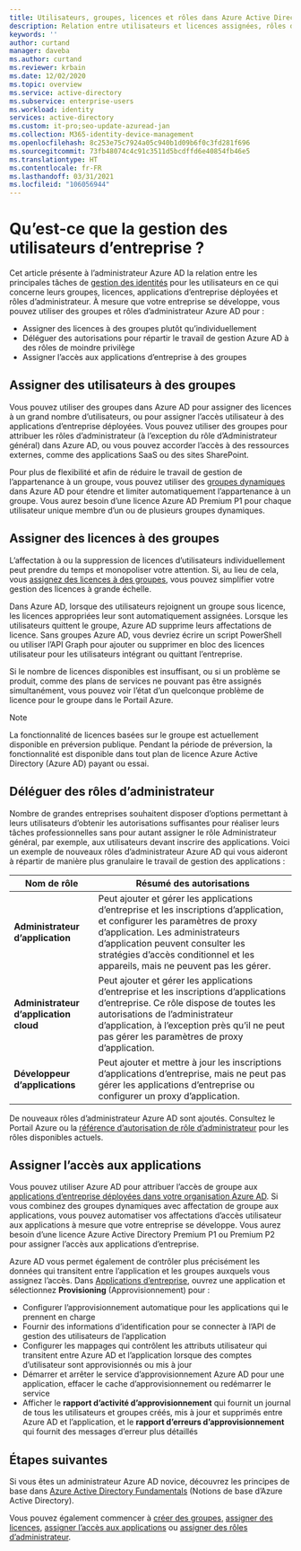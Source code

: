 ```yaml
---
title: Utilisateurs, groupes, licences et rôles dans Azure Active Directory
description: Relation entre utilisateurs et licences assignées, rôles d’administrateur, appartenance à un groupe dans Azure Active Directory
keywords: ''
author: curtand
manager: daveba
ms.author: curtand
ms.reviewer: krbain
ms.date: 12/02/2020
ms.topic: overview
ms.service: active-directory
ms.subservice: enterprise-users
ms.workload: identity
services: active-directory
ms.custom: it-pro;seo-update-azuread-jan
ms.collection: M365-identity-device-management
ms.openlocfilehash: 8c253e75c7924a05c940b1d09b6f0c3fd281f696
ms.sourcegitcommit: 73fb48074c4c91c3511d5bcdffd6e40854fb46e5
ms.translationtype: HT
ms.contentlocale: fr-FR
ms.lasthandoff: 03/31/2021
ms.locfileid: "106056944"
---
```

# <a name="what-is-enterprise-user-management"></a>Qu’est-ce que la gestion des utilisateurs d’entreprise ?

Cet article présente à l’administrateur Azure AD la relation entre les principales tâches de [gestion des identités](../fundamentals/active-directory-whatis.md?context=azure%2factive-directory%2fusers-groups-roles%2fcontext%2fugr-context) pour les utilisateurs en ce qui concerne leurs groupes, licences, applications d’entreprise déployées et rôles d’administrateur. À mesure que votre entreprise se développe, vous pouvez utiliser des groupes et rôles d’administrateur Azure AD pour :

* Assigner des licences à des groupes plutôt qu’individuellement
* Déléguer des autorisations pour répartir le travail de gestion Azure AD à des rôles de moindre privilège
* Assigner l’accès aux applications d’entreprise à des groupes

## <a name="assign-users-to-groups"></a>Assigner des utilisateurs à des groupes

Vous pouvez utiliser des groupes dans Azure AD pour assigner des licences à un grand nombre d’utilisateurs, ou pour assigner l’accès utilisateur à des applications d’entreprise déployées. Vous pouvez utiliser des groupes pour attribuer les rôles d’administrateur (à l’exception du rôle d’Administrateur général) dans Azure AD, ou vous pouvez accorder l’accès à des ressources externes, comme des applications SaaS ou des sites SharePoint.

Pour plus de flexibilité et afin de réduire le travail de gestion de l’appartenance à un groupe, vous pouvez utiliser des [groupes dynamiques](groups-create-rule.md) dans Azure AD pour étendre et limiter automatiquement l’appartenance à un groupe. Vous aurez besoin d’une licence Azure AD Premium P1 pour chaque utilisateur unique membre d’un ou de plusieurs groupes dynamiques.

## <a name="assign-licenses-to-groups"></a>Assigner des licences à des groupes

L’affectation à ou la suppression de licences d’utilisateurs individuellement peut prendre du temps et monopoliser votre attention. Si, au lieu de cela, vous [assignez des licences à des groupes](../fundamentals/license-users-groups.md?context=azure%2factive-directory%2fusers-groups-roles%2fcontext%2fugr-context), vous pouvez simplifier votre gestion des licences à grande échelle.

Dans Azure AD, lorsque des utilisateurs rejoignent un groupe sous licence, les licences appropriées leur sont automatiquement assignées. Lorsque les utilisateurs quittent le groupe, Azure AD supprime leurs affectations de licence. Sans groupes Azure AD, vous devriez écrire un script PowerShell ou utiliser l’API Graph pour ajouter ou supprimer en bloc des licences utilisateur pour les utilisateurs intégrant ou quittant l’entreprise.

Si le nombre de licences disponibles est insuffisant, ou si un problème se produit, comme des plans de services ne pouvant pas être assignés simultanément, vous pouvez voir l’état d’un quelconque problème de licence pour le groupe dans le Portail Azure.

>[!NOTE]
>La fonctionnalité de licences basées sur le groupe est actuellement disponible en préversion publique. Pendant la période de préversion, la fonctionnalité est disponible dans tout plan de licence Azure Active Directory (Azure AD) payant ou essai.

## <a name="delegate-administrator-roles"></a>Déléguer des rôles d’administrateur

Nombre de grandes entreprises souhaitent disposer d’options permettant à leurs utilisateurs d’obtenir les autorisations suffisantes pour réaliser leurs tâches professionnelles sans pour autant assigner le rôle Administrateur général, par exemple, aux utilisateurs devant inscrire des applications. Voici un exemple de nouveaux rôles d’administrateur Azure AD qui vous aideront à répartir de manière plus granulaire le travail de gestion des applications :

 Nom de rôle | Résumé des autorisations
 --------- | -------------------
 **Administrateur d’application** | Peut ajouter et gérer les applications d’entreprise et les inscriptions d’application, et configurer les paramètres de proxy d’application. Les administrateurs d’application peuvent consulter les stratégies d’accès conditionnel et les appareils, mais ne peuvent pas les gérer.
 **Administrateur d’application cloud** | Peut ajouter et gérer les applications d’entreprise et les inscriptions d’applications d’entreprise. Ce rôle dispose de toutes les autorisations de l’administrateur d’application, à l’exception près qu’il ne peut pas gérer les paramètres de proxy d’application.
**Développeur d’applications** | Peut ajouter et mettre à jour les inscriptions d’applications d’entreprise, mais ne peut pas gérer les applications d’entreprise ou configurer un proxy d’application.

De nouveaux rôles d’administrateur Azure AD sont ajoutés. Consultez le Portail Azure ou la [référence d’autorisation de rôle d’administrateur](../roles/permissions-reference.md) pour les rôles disponibles actuels.

## <a name="assign-app-access"></a>Assigner l’accès aux applications

Vous pouvez utiliser Azure AD pour attribuer l’accès de groupe aux [applications d’entreprise déployées dans votre organisation Azure AD](../manage-apps/assign-user-or-group-access-portal.md?context=azure%2factive-directory%2fusers-groups-roles%2fcontext%2fugr-context). Si vous combinez des groupes dynamiques avec affectation de groupe aux applications, vous pouvez automatiser vos affectations d’accès utilisateur aux applications à mesure que votre entreprise se développe. Vous aurez besoin d’une licence Azure Active Directory Premium P1 ou Premium P2 pour assigner l’accès aux applications d’entreprise.

Azure AD vous permet également de contrôler plus précisément les données qui transitent entre l’application et les groupes auxquels vous assignez l’accès. Dans [Applications d’entreprise](https://portal.azure.com/#blade/Microsoft_AAD_IAM/StartboardApplicationsMenuBlade/AllApps), ouvrez une application et sélectionnez **Provisioning** (Approvisionnement) pour :

* Configurer l’approvisionnement automatique pour les applications qui le prennent en charge
* Fournir des informations d’identification pour se connecter à l’API de gestion des utilisateurs de l’application
* Configurer les mappages qui contrôlent les attributs utilisateur qui transitent entre Azure AD et l’application lorsque des comptes d’utilisateur sont approvisionnés ou mis à jour
* Démarrer et arrêter le service d’approvisionnement Azure AD pour une application, effacer le cache d’approvisionnement ou redémarrer le service
* Afficher le **rapport d’activité d’approvisionnement** qui fournit un journal de tous les utilisateurs et groupes créés, mis à jour et supprimés entre Azure AD et l’application, et le **rapport d’erreurs d’approvisionnement** qui fournit des messages d’erreur plus détaillés

## <a name="next-steps"></a>Étapes suivantes

Si vous êtes un administrateur Azure AD novice, découvrez les principes de base dans [Azure Active Directory Fundamentals](../fundamentals/index.yml) (Notions de base d’Azure Active Directory).

Vous pouvez également commencer à [créer des groupes](../fundamentals/active-directory-groups-create-azure-portal.md?context=azure%2factive-directory%2fusers-groups-roles%2fcontext%2fugr-context), [assigner des licences](../fundamentals/license-users-groups.md?context=azure%2factive-directory%2fusers-groups-roles%2fcontext%2fugr-context), [assigner l’accès aux applications](../manage-apps/assign-user-or-group-access-portal.md?context=azure%2factive-directory%2fusers-groups-roles%2fcontext%2fugr-context) ou [assigner des rôles d’administrateur](../roles/permissions-reference.md).